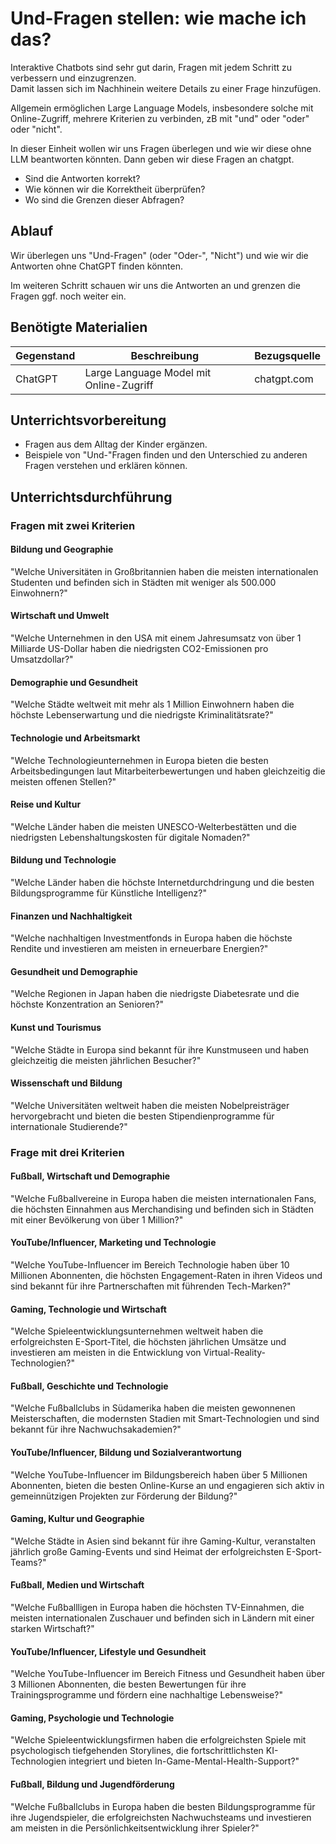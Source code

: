 # Und-Fragen stellen: wie mache ich das?

Interaktive Chatbots sind sehr gut darin, Fragen mit jedem Schritt zu verbessern und einzugrenzen.  
Damit lassen sich im Nachhinein weitere Details zu einer Frage hinzufügen. 

Allgemein ermöglichen Large Language Models, insbesondere solche mit Online-Zugriff, mehrere Kriterien zu verbinden, zB mit "und" oder "oder" oder "nicht".

In dieser Einheit wollen wir uns Fragen überlegen und wie wir diese ohne LLM beantworten könnten. Dann geben wir diese Fragen an chatgpt.

* Sind die Antworten korrekt? 
* Wie können wir die Korrektheit überprüfen?
* Wo sind die Grenzen dieser Abfragen?

## Ablauf

Wir überlegen uns "Und-Fragen" (oder "Oder-", "Nicht") und wie wir die Antworten ohne ChatGPT finden könnten.

Im weiteren Schritt schauen wir uns die Antworten an und grenzen die Fragen ggf. noch weiter ein.

## Benötigte Materialien

| Gegenstand | Beschreibung | Bezugsquelle |
|---------------------|-------------------------------------|-------------------------------------|
| ChatGPT | Large Language Model mit Online-Zugriff | chatgpt.com |

## Unterrichtsvorbereitung

* Fragen aus dem Alltag der Kinder ergänzen. 
* Beispiele von "Und-"Fragen finden und den Unterschied zu anderen Fragen verstehen und erklären können.

## Unterrichtsdurchführung

### Fragen mit zwei Kriterien

#### Bildung und Geographie

"Welche Universitäten in Großbritannien haben die meisten internationalen Studenten und befinden sich in Städten mit weniger als 500.000 Einwohnern?"

#### Wirtschaft und Umwelt

"Welche Unternehmen in den USA mit einem Jahresumsatz von über 1 Milliarde US-Dollar haben die niedrigsten CO2-Emissionen pro Umsatzdollar?"

#### Demographie und Gesundheit

"Welche Städte weltweit mit mehr als 1 Million Einwohnern haben die höchste Lebenserwartung und die niedrigste Kriminalitätsrate?"

#### Technologie und Arbeitsmarkt

"Welche Technologieunternehmen in Europa bieten die besten Arbeitsbedingungen laut Mitarbeiterbewertungen und haben gleichzeitig die meisten offenen Stellen?"

#### Reise und Kultur

"Welche Länder haben die meisten UNESCO-Welterbestätten und die niedrigsten Lebenshaltungskosten für digitale Nomaden?"

#### Bildung und Technologie

"Welche Länder haben die höchste Internetdurchdringung und die besten Bildungsprogramme für Künstliche Intelligenz?"

#### Finanzen und Nachhaltigkeit

"Welche nachhaltigen Investmentfonds in Europa haben die höchste Rendite und investieren am meisten in erneuerbare Energien?"

#### Gesundheit und Demographie

"Welche Regionen in Japan haben die niedrigste Diabetesrate und die höchste Konzentration an Senioren?"

#### Kunst und Tourismus

"Welche Städte in Europa sind bekannt für ihre Kunstmuseen und haben gleichzeitig die meisten jährlichen Besucher?"

#### Wissenschaft und Bildung

"Welche Universitäten weltweit haben die meisten Nobelpreisträger hervorgebracht und bieten die besten Stipendienprogramme für internationale Studierende?"

### Frage mit drei Kriterien

#### Fußball, Wirtschaft und Demographie

"Welche Fußballvereine in Europa haben die meisten internationalen Fans, die höchsten Einnahmen aus Merchandising und befinden sich in Städten mit einer Bevölkerung von über 1 Million?"

#### YouTube/Influencer, Marketing und Technologie

"Welche YouTube-Influencer im Bereich Technologie haben über 10 Millionen Abonnenten, die höchsten Engagement-Raten in ihren Videos und sind bekannt für ihre Partnerschaften mit führenden Tech-Marken?"

#### Gaming, Technologie und Wirtschaft

"Welche Spieleentwicklungsunternehmen weltweit haben die erfolgreichsten E-Sport-Titel, die höchsten jährlichen Umsätze und investieren am meisten in die Entwicklung von Virtual-Reality-Technologien?"

#### Fußball, Geschichte und Technologie

"Welche Fußballclubs in Südamerika haben die meisten gewonnenen Meisterschaften, die modernsten Stadien mit Smart-Technologien und sind bekannt für ihre Nachwuchsakademien?"

#### YouTube/Influencer, Bildung und Sozialverantwortung

"Welche YouTube-Influencer im Bildungsbereich haben über 5 Millionen Abonnenten, bieten die besten Online-Kurse an und engagieren sich aktiv in gemeinnützigen Projekten zur Förderung der Bildung?"

#### Gaming, Kultur und Geographie

"Welche Städte in Asien sind bekannt für ihre Gaming-Kultur, veranstalten jährlich große Gaming-Events und sind Heimat der erfolgreichsten E-Sport-Teams?"

#### Fußball, Medien und Wirtschaft

"Welche Fußballligen in Europa haben die höchsten TV-Einnahmen, die meisten internationalen Zuschauer und befinden sich in Ländern mit einer starken Wirtschaft?"

#### YouTube/Influencer, Lifestyle und Gesundheit

"Welche YouTube-Influencer im Bereich Fitness und Gesundheit haben über 3 Millionen Abonnenten, die besten Bewertungen für ihre Trainingsprogramme und fördern eine nachhaltige Lebensweise?"

#### Gaming, Psychologie und Technologie

"Welche Spieleentwicklungsfirmen haben die erfolgreichsten Spiele mit psychologisch tiefgehenden Storylines, die fortschrittlichsten KI-Technologien integriert und bieten In-Game-Mental-Health-Support?"

#### Fußball, Bildung und Jugendförderung

"Welche Fußballclubs in Europa haben die besten Bildungsprogramme für ihre Jugendspieler, die erfolgreichsten Nachwuchsteams und investieren am meisten in die Persönlichkeitsentwicklung ihrer Spieler?"

